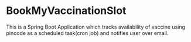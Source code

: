 # BookMyVaccinationSlot
This is a Spring Boot Application which tracks availability of vaccine using pincode as a scheduled task(cron job) and notifies user over email.
